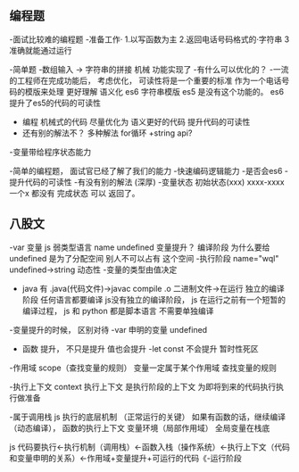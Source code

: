 ## 编程题
 -面试比较难的编程题
 -准备工作·
  1.以写函数为主
  2.返回电话号码格式的·字符串
  3准确就能通过运行
  
-简单题
 -数组输入 -> 字符串的拼接 机械
  功能实现了
-有什么可以优化的？
  -一流的工程师在完成功能后， 考虑优化， 可读性将是一个重要的标准
  作为一个电话号码的模版来处理 更好理解 语义化
  es6 字符串模版 es5 是没有这个功能的。 es6  提升了es5的代码的可读性

  - 编程 机械式的代码 尽量优化为 语义更好的代码 提升代码的可读性
  - 还有别的解法不？ 多种解法 
   for循环 +string api?
   
   -变量带给程序状态能力
   
-简单的编程题， 面试官已经了解了我们的能力
 -快速编码逻辑能力
 -是否会es6
 -提升代码的可读性
 -有没有别的解法 (深厚)
  -变量状态
   初始状态(xxx) xxxx-xxxx
   一个x 都没有 完成状态 可以 返回了。

 ## 八股文 
  -var 变量 js 弱类型语言
   name undefined   变量提升？ 编译阶段
   为什么要给undefined 是为了分配空间  别人不可以占有 这个空间
 -执行阶段 name="wql"
undefined->string 动态性
-变量的类型由值决定


- java 有 .java(代码文件)->javac compile .o 二进制文件->在运行
 独立的编译阶段
 任何语言都要编译
 js没有独立的编译阶段， js 在运行之前有一个短暂的编译过程， js 和 python 都是脚本语言 不需要单独编译
 

 -变量提升的时候， 区别对待
 -var 申明的变量 undefined
 - 函数 提升， 不只是提升 值也会提升
 -let const 不会提升  暂时性死区
 
 -作用域 scope（查找变量的规则）
  变量一定属于某个作用域
  查找变量的规则


-执行上下文 context
 执行上下文 是执行阶段的上下文 为即将到来的代码执行执行做准备

 -属于调用栈
 js 执行的底层机制 （正常运行的关键）
 如果有函数的话，继续编译（动态编译），
 函数的执行上下文 变量环境（局部作用域）
 全局变量在栈底

 
 js 代码要执行<-执行机制（调用栈）<-函数入栈（操作系统）<-执行上下文（代码和变量申明的关系）<-作用域+变量提升+可运行的代码《-运行阶段